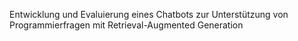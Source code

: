 Entwicklung und Evaluierung eines Chatbots zur Unterstützung von Programmierfragen mit Retrieval-Augmented Generation